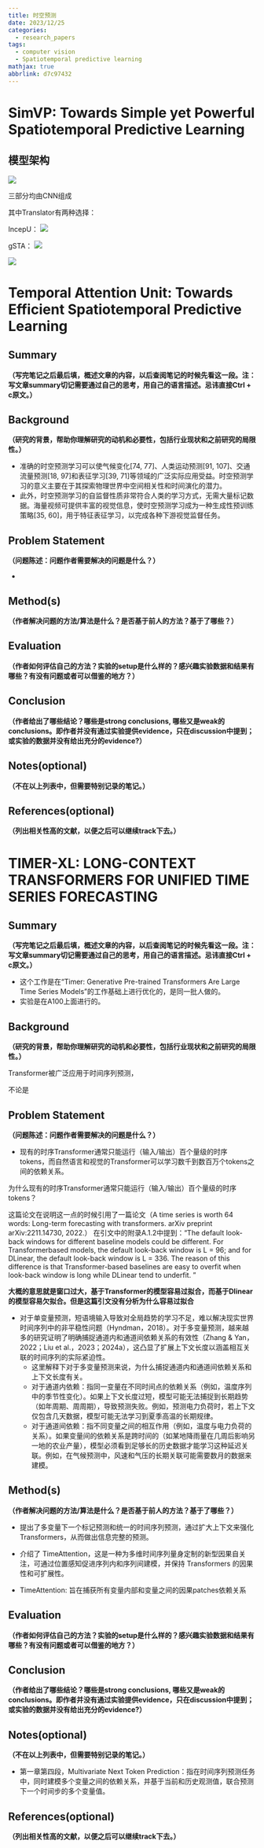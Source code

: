 ```yaml
---
title: 时空预测
date: 2023/12/25
categories:
  - research_papers
tags:
  - computer vision
  - Spatiotemporal predictive learning
mathjax: true
abbrlink: d7c97432
---
```


# SimVP: Towards Simple yet Powerful Spatiotemporal Predictive Learning

## 模型架构


![](https://cdn.jsdelivr.net/gh/gaofeng-lin/picture_bed/img1/Snipaste_2023-12-25_09-44-51.png)

三部分均由CNN组成

其中Translator有两种选择：

IncepU：
![](https://cdn.jsdelivr.net/gh/gaofeng-lin/picture_bed/img1/Snipaste_2023-12-25_09-50-43.png)

gSTA：
![](https://cdn.jsdelivr.net/gh/gaofeng-lin/picture_bed/img1/Snipaste_2023-12-25_09-50-50.png)

![](https://cdn.jsdelivr.net/gh/gaofeng-lin/picture_bed/img1/Snipaste_2023-12-25_09-50-56.png)


# Temporal Attention Unit: Towards Efficient Spatiotemporal Predictive Learning
## Summary
**（写完笔记之后最后填，概述文章的内容，以后查阅笔记的时候先看这一段。注：写文章summary切记需要通过自己的思考，用自己的语言描述。忌讳直接Ctrl + c原文。）**

## Background 
**（研究的背景，帮助你理解研究的动机和必要性，包括行业现状和之前研究的局限性。）**

- 准确的时空预测学习可以使气候变化[74, 77]、人类运动预测[91, 107]、交通流量预测[18, 97]和表征学习[39, 71]等领域的广泛实际应用受益。时空预测学习的意义主要在于其探索物理世界中空间相关性和时间演化的潜力。
- 此外，时空预测学习的自监督性质非常符合人类的学习方式，无需大量标记数据。海量视频可提供丰富的视觉信息，使时空预测学习成为一种生成性预训练策略[35, 60]，用于特征表征学习，以完成各种下游视觉监督任务。

## Problem Statement
**（问题陈述：问题作者需要解决的问题是什么？）**

- 

## Method(s)
**（作者解决问题的方法/算法是什么？是否基于前人的方法？基于了哪些？）**

## Evaluation
**（作者如何评估自己的方法？实验的setup是什么样的？感兴趣实验数据和结果有哪些？有没有问题或者可以借鉴的地方？）**

## Conclusion
**（作者给出了哪些结论？哪些是strong conclusions, 哪些又是weak的conclusions。即作者并没有通过实验提供evidence，只在discussion中提到；或实验的数据并没有给出充分的evidence?）**

## Notes(optional) 
**（不在以上列表中，但需要特别记录的笔记。）**

## References(optional) 
**（列出相关性高的文献，以便之后可以继续track下去。）**


# TIMER-XL: LONG-CONTEXT TRANSFORMERS FOR UNIFIED TIME SERIES FORECASTING
## Summary
**（写完笔记之后最后填，概述文章的内容，以后查阅笔记的时候先看这一段。注：写文章summary切记需要通过自己的思考，用自己的语言描述。忌讳直接Ctrl + c原文。）**

- 这个工作是在“Timer: Generative Pre-trained Transformers Are Large Time Series Models”的工作基础上进行优化的，是同一批人做的。
- 实验是在A100上面进行的。


## Background 
**（研究的背景，帮助你理解研究的动机和必要性，包括行业现状和之前研究的局限性。）**

Transformer被广泛应用于时间序列预测，

不论是

## Problem Statement
**（问题陈述：问题作者需要解决的问题是什么？）**

- 现有的时序Transformer通常只能运行（输入/输出）百个量级的时序tokens，而自然语言和视觉的Transformer可以学习数千到数百万个tokens之间的依赖关系。

为什么现有的时序Transformer通常只能运行（输入/输出）百个量级的时序tokens？

这篇论文在说明这一点的时候引用了一篇论文（A time series is worth 64 words: Long-term forecasting with transformers. arXiv preprint arXiv:2211.14730, 2022.）
在引文中的附录A.1.2中提到：“The default look-back windows for different baseline models could be different. For Transformerbased models, the default look-back window is L = 96; and for DLinear, the default look-back window is L = 336. The reason of this difference is that Transformer-based baselines are easy to overfit when look-back window is long while DLinear tend to underfit. ”


**大概的意思就是窗口过大，基于Transformer的模型容易过拟合，而基于Dlinear的模型容易欠拟合。但是这篇引文没有分析为什么容易过拟合**




-  对于单变量预测，短语境输入导致对全局趋势的学习不足，难以解决现实世界时间序列中的非平稳性问题（Hyndman，2018）。对于多变量预测，越来越多的研究证明了明确捕捉通道内和通道间依赖关系的有效性（Zhang & Yan，2022；Liu et al.，2023；2024a），这凸显了扩展上下文长度以涵盖相互关联的时间序列的实际紧迫性。
   -  这里解释下对于多变量预测来说，为什么捕捉通道内和通道间依赖关系和上下文长度有关。
   -  对于通道内依赖：指同一变量在不同时间点的依赖关系（例如，温度序列中的季节性变化）。如果上下文长度过短，模型可能无法捕捉到长期趋势（如年周期、周周期），导致预测失败。例如，预测电力负荷时，若上下文仅包含几天数据，模型可能无法学习到夏季高温的长期规律。
   -  对于通道间依赖：指不同变量之间的相互作用（例如，温度与电力负荷的关系）。如果变量间的依赖关系是跨时间的（如某地降雨量在几周后影响另一地的农业产量），模型必须看到足够长的历史数据才能学习这种延迟关联。例如，在气候预测中，风速和气压的长期关联可能需要数月的数据来建模。

## Method(s)
**（作者解决问题的方法/算法是什么？是否基于前人的方法？基于了哪些？）**

- 提出了多变量下一个标记预测和统一的时间序列预测，通过扩大上下文来强化 Transformers，从而做出信息完整的预测。
- 介绍了 TimeAttention，这是一种为多维时间序列量身定制的新型因果自关注，可通过位置感知促进序列内和序列间建模，并保持 Transformers 的因果性和可扩展性。


- TimeAttention: 旨在捕获所有变量内部和变量之间的因果patches依赖关系

## Evaluation
**（作者如何评估自己的方法？实验的setup是什么样的？感兴趣实验数据和结果有哪些？有没有问题或者可以借鉴的地方？）**

## Conclusion
**（作者给出了哪些结论？哪些是strong conclusions, 哪些又是weak的conclusions。即作者并没有通过实验提供evidence，只在discussion中提到；或实验的数据并没有给出充分的evidence?）**

## Notes(optional) 
**（不在以上列表中，但需要特别记录的笔记。）**

- 第一章第四段，Multivariate Next Token Prediction：指在时间序列预测任务中，同时建模多个变量之间的依赖关系，并基于当前和历史观测值，联合预测下一个时间步的多个变量值。

## References(optional) 
**（列出相关性高的文献，以便之后可以继续track下去。）**





